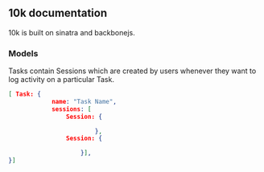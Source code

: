 ## 10k documentation

10k is built on sinatra and backbonejs. 

### Models  

Tasks contain Sessions which are created by users whenever they want to log activity on a particular Task.

```json
[ Task: {  
            name: "Task Name",  
            sessions: [
                Session: {

                        },
                Session: {

                    }],
}]
```
